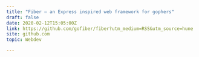 ```yaml
---
title: "Fiber – an Express inspired web framework for gophers"
draft: false
date: 2020-02-12T15:05:00Z
link: https://github.com/gofiber/fiber?utm_medium=RSS&utm_source=hune
site: github.com
topic: Webdev  

---
```

